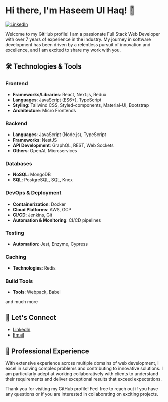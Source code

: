 # Hi there, I'm Haseem Ul Haq! 👋

[![LinkedIn](https://img.shields.io/badge/LinkedIn-Connect-blue)](https://www.linkedin.com/in/haseem-ul-haq/)

Welcome to my GitHub profile! I am a passionate Full Stack Web Developer with over 7 years of experience in the industry. My journey in software development has been driven by a relentless pursuit of innovation and excellence, and I am excited to share my work with you.

## 🛠️ Technologies & Tools

### Frontend
- **Frameworks/Libraries**: React, Next.js, Redux
- **Languages**: JavaScript (ES6+), TypeScript
- **Styling**: Tailwind CSS, Styled-components, Material-UI, Bootstrap
- **Architecture**: Micro Frontends

### Backend
- **Languages**: JavaScript (Node.js), TypeScript
- **Frameworks**: NestJS
- **API Development**: GraphQL, REST, Web Sockets
- **Others**: OpenAI, Microservices

### Databases
- **NoSQL**: MongoDB
- **SQL**: PostgreSQL, SQL, Knex

### DevOps & Deployment
- **Containerization**: Docker
- **Cloud Platforms**: AWS, GCP
- **CI/CD**: Jenkins, Git
- **Automation & Monitoring**: CI/CD pipelines

### Testing
- **Automation**: Jest, Enzyme, Cypress

### Caching
- **Technologies**: Redis

### Build Tools
- **Tools**: Webpack, Babel

and much more

## 🤝 Let's Connect

- [LinkedIn](https://www.linkedin.com/in/haseem-ul-haq/)
- [Email](mailto:haseemulhaq@gmail.com)

## 💼 Professional Experience

With extensive experience across multiple domains of web development, I excel in solving complex problems and contributing to innovative solutions. I am particularly adept at working collaboratively with clients to understand their requirements and deliver exceptional results that exceed expectations.

Thank you for visiting my GitHub profile! Feel free to reach out if you have any questions or if you are interested in collaborating on exciting projects.
